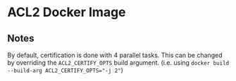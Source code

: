 # ACL2 Docker Image

## Notes
By default, certification is done with 4 parallel tasks. This can be changed by overriding the `ACL2_CERTIFY_OPTS` build argument. (i.e. using `docker build --build-arg ACL2_CERTIFY_OPTS="-j 2"`)
